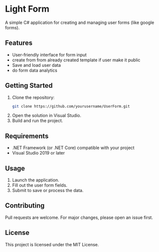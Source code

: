# Light Form

A simple C# application for creating and managing user forms (like google forms).

## Features

- User-friendly interface for form input
- create from from already created template if user make it public
- Save and load user data
- do form data analytics

## Getting Started

1. Clone the repository:
    ```bash
    git clone https://github.com/yourusername/UserForm.git
    ```
2. Open the solution in Visual Studio.
3. Build and run the project.

## Requirements

- .NET Framework (or .NET Core) compatible with your project
- Visual Studio 2019 or later

## Usage

1. Launch the application.
2. Fill out the user form fields.
3. Submit to save or process the data.

## Contributing

Pull requests are welcome. For major changes, please open an issue first.

## License

This project is licensed under the MIT License.